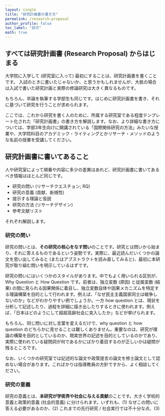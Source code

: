 ```yaml
---
layout: single
title: "研究計画書の書き方"
permalink: /research-proposal
author_profile: false
toc_label: "目次"
math: true
---
```


## すべては研究計画書 (Research Proposal) からはじまる
大学院に入学して (研究室に入って) 最初にすることは、研究計画書を書くことです。
入試のときに書いたじゃないか、と思うかもしれませんが、大抵の場合は入試で書いた研究計画と実際の修論研究は大きく異なるものです。

もちろん、卒論を執筆する学部生も同じです。はじめに研究計画書を書き、それに基づいて研究を行うことが求められます。

ここでは、これから研究を書く人のために、所属する研究室である程度テンプレート化された「研究計画書」の書き方を解説します。なお、より詳細な書き方については、学部3年生向けに開講されている「国際関係研究の方法」みたいな授業や、大学院科目のアカデミック・ライティングとかリサーチ・メソッドのような名前の授業を受講してください。

## 研究計画書に書いてあること
人や研究室によって順番や内容に多少の差異はあれど、研究計画書に書いてあるべき情報はほとんど同じです。

- 研究の問い (リサーチクエスチョン; RQ)
- 研究の意義 (貢献、新規性)
- 提示する理論と仮説
- 研究の方法 (リサーチデザイン)
- 参考文献リスト

それぞれ解説します。

### 研究の問い
研究の問いとは、**その研究の核心をなす問い**のことです。研究とは問いから始まり、それに答えるものであるという姿勢です。実際に、最近読んだいくつかの論文を思い出してみると (またはアブストラクトを読み直してみると)、最初に本研究が取り組む問いを明示しているはずです。

研究の問いにはいくつかのスタイルがあります。中でもよく用いられる区別が、Why Question と How Question です。前者は、独立変数 (原因) と従属変数 (結果) の間に見られる因果関係に着目し、独立変数自体や因果メカニズムを特定する理論構築を目的として行われます。例えば、「なぜ民主主義国家同士は戦争しないのか」などがわかりやすい例でしょうか。一方 how question とは、現状を分析して記述したり、過程を詳細に描き出したりするときに使われます。例えば、「日本はどのようにして超超高齢社会に突入したか」などが挙げられます。

もちろん、同じ問いに対し言葉を変えるだけで、why question と how question のどちらかに見せることは難しくありません。重要なのは、研究が理論の構築を目的としているのか、現実世界の記述を目的としているのかであり、実際に使われている疑問詞が何であるかにばかり着目するのが正しいかは疑問が残るところです。

なお、いくつかの研究室では記述的な論文や政策提言の論文を修士論文として認めない場合があります。こればかりは指導教員の方針ですから、よく相談してください。

### 研究の意義
研究の意義とは、**本研究が学術界や社会に与える貢献**のことです。大きく学術的意義と政策的意義 (社会的意義) に分けられます。いずれも、(1) なぜこの問いに答える必要があるのか、(2) これまでの先行研究 / 社会実行では不十分な点、(3) 